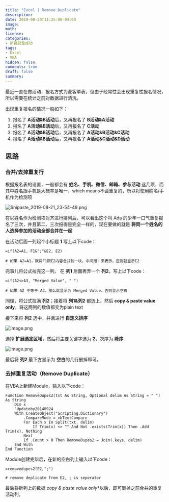 ```yaml
---
title: "Excel | Remove Duplicate"
description: 
date: 2019-08-20T11:25:00-04:00
image: 
math:
license: 
categories:
- 新建就是成功
tags:
- Excel
- VBA
hidden: false
comments: true
draft: false
summary:
---
```


最近一直在做活动，报名方式为麦客单表，但由于经常性会出现重复性报名情况，所以需要在统计之前对数据进行清洗。 

出现重复报名的情况一般如下：

1. 报名了 **A活动&B活动**后，又再报名了 **B活动&A活动**
2. 报名了 **A活动&B活动**后，又再报名了 **C活动**
3. 报名了 **A活动&B活动**后，又再报名了 **A活动&B活动&C活动**
4. 报名了 **A活动&B活动**后，又再报名了 **A活动&C活动&D活动**


## 思路

### 合并/去掉重复行

根据报名表的设置，一般都会有 **姓名、手机、微信、邮箱、参与活动** 这几项，而其中姓名跟手机是大概率是唯一，which means不会重复的，所以将使用姓名/手机作为检测项

![Snipaste_2019-08-21_23-54-49.png](https://i.loli.net/2019/08/22/vNIyXZYmdtxBoWS.png)

在以姓名作为检测项对齐进行排列后，可以看出这个叫 Ada 的少年一口气重复报名了三次，并且第二、三次报得是完全一样的，现在要做的就是 **将同一个姓名的人选择参加的活动全部合并在一起**

在活动后面一列起个小标题 **1** 写上以下code：

```Excel
=if(A2=A1, F1&";"&E2, E2)

# 如果 A2=A1，就将F1跟E2内容合并到一块，中间用；来表示，否则就显示E2
```

完事儿将公式拉完这一列。 在 **列1** 后面再弄一个 **列2**，写上以下code：

```Excel
=if(A2<>A3, "Merged Value", " ")

# 如果 A2 不等于 A3，那么就显示为 Merged Value，否则显示空白
```

同理，将公式拉满 **列2**；接着将 **列1&列2** 都选上，然后 **copy & paste value only**，将这两列的数值都变为plain text

接下来将 **列2** 选中，并且进行 **自定义排序** 

![image.png](https://i.loli.net/2019/08/22/rQgEpokvaZxhbYt.png)

选择 **扩展选定区域**，然后将主要关键字选为 **2**，次序为 **降序**

![image.png](https://i.loli.net/2019/08/22/NkeDbcPUOSME1xY.png)

最后将 **列2** 最下方显示为 **空白**的几行删掉即可。



### 去掉重复活动（Remove Duplicate）

在VBA上新建Module，输入以下code：

```Excel
Function RemoveDupes2(txt As String, Optional delim As String = " ") As String
    Dim x
    'Updateby20140924
    With CreateObject("Scripting.Dictionary")
        .CompareMode = vbTextCompare
        For Each x In Split(txt, delim)
            If Trim(x) <> "" And Not .exists(Trim(x)) Then .Add Trim(x), Nothing
        Next
        If .Count > 0 Then RemoveDupes2 = Join(.keys, delim)
    End With
End Function
```

Module创建完毕后，在新的空白列上输入以下code：

```Excel
=removedupes2(E2,";")

# remove deplicate from E2, ; is seperator
```

最后将新列上的数据 **copy &* paste value only**以后，即可删掉之前合并的重复活动列。